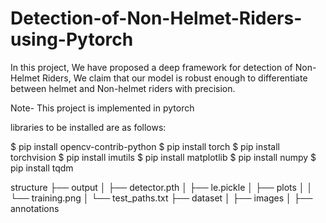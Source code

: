 # Detection-of-Non-Helmet-Riders-using-Pytorch
In this project, We have proposed a deep framework for detection of Non-Helmet Riders, We claim that our model is robust enough to differentiate between helmet and Non-helmet riders with precision.

Note- This project is implemented in pytorch

libraries to be installed are as follows:

$ pip install opencv-contrib-python
$ pip install torch
$ pip install torchvision
$ pip install imutils
$ pip install matplotlib
$ pip install numpy
$ pip install tqdm

structure
├── output
│   ├── detector.pth
│   ├── le.pickle
│   ├── plots
│   │   └── training.png
│   └── test_paths.txt
├── dataset
│   ├── images
│   ├── annotations
